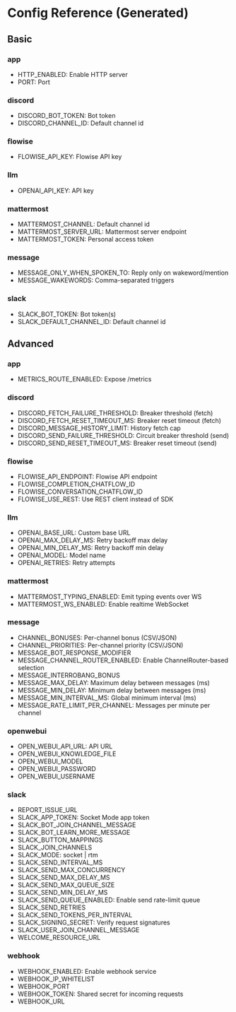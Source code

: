 # Config Reference (Generated)

## Basic

### app
- HTTP_ENABLED: Enable HTTP server
- PORT: Port

### discord
- DISCORD_BOT_TOKEN: Bot token
- DISCORD_CHANNEL_ID: Default channel id

### flowise
- FLOWISE_API_KEY: Flowise API key

### llm
- OPENAI_API_KEY: API key

### mattermost
- MATTERMOST_CHANNEL: Default channel id
- MATTERMOST_SERVER_URL: Mattermost server endpoint
- MATTERMOST_TOKEN: Personal access token

### message
- MESSAGE_ONLY_WHEN_SPOKEN_TO: Reply only on wakeword/mention
- MESSAGE_WAKEWORDS: Comma-separated triggers

### slack
- SLACK_BOT_TOKEN: Bot token(s)
- SLACK_DEFAULT_CHANNEL_ID: Default channel id

## Advanced

### app
- METRICS_ROUTE_ENABLED: Expose /metrics

### discord
- DISCORD_FETCH_FAILURE_THRESHOLD: Breaker threshold (fetch)
- DISCORD_FETCH_RESET_TIMEOUT_MS: Breaker reset timeout (fetch)
- DISCORD_MESSAGE_HISTORY_LIMIT: History fetch cap
- DISCORD_SEND_FAILURE_THRESHOLD: Circuit breaker threshold (send)
- DISCORD_SEND_RESET_TIMEOUT_MS: Breaker reset timeout (send)

### flowise
- FLOWISE_API_ENDPOINT: Flowise API endpoint
- FLOWISE_COMPLETION_CHATFLOW_ID
- FLOWISE_CONVERSATION_CHATFLOW_ID
- FLOWISE_USE_REST: Use REST client instead of SDK

### llm
- OPENAI_BASE_URL: Custom base URL
- OPENAI_MAX_DELAY_MS: Retry backoff max delay
- OPENAI_MIN_DELAY_MS: Retry backoff min delay
- OPENAI_MODEL: Model name
- OPENAI_RETRIES: Retry attempts

### mattermost
- MATTERMOST_TYPING_ENABLED: Emit typing events over WS
- MATTERMOST_WS_ENABLED: Enable realtime WebSocket

### message
- CHANNEL_BONUSES: Per-channel bonus (CSV/JSON)
- CHANNEL_PRIORITIES: Per-channel priority (CSV/JSON)
- MESSAGE_BOT_RESPONSE_MODIFIER
- MESSAGE_CHANNEL_ROUTER_ENABLED: Enable ChannelRouter-based selection
- MESSAGE_INTERROBANG_BONUS
- MESSAGE_MAX_DELAY: Maximum delay between messages (ms)
- MESSAGE_MIN_DELAY: Minimum delay between messages (ms)
- MESSAGE_MIN_INTERVAL_MS: Global minimum interval (ms)
- MESSAGE_RATE_LIMIT_PER_CHANNEL: Messages per minute per channel

### openwebui
- OPEN_WEBUI_API_URL: API URL
- OPEN_WEBUI_KNOWLEDGE_FILE
- OPEN_WEBUI_MODEL
- OPEN_WEBUI_PASSWORD
- OPEN_WEBUI_USERNAME

### slack
- REPORT_ISSUE_URL
- SLACK_APP_TOKEN: Socket Mode app token
- SLACK_BOT_JOIN_CHANNEL_MESSAGE
- SLACK_BOT_LEARN_MORE_MESSAGE
- SLACK_BUTTON_MAPPINGS
- SLACK_JOIN_CHANNELS
- SLACK_MODE: socket | rtm
- SLACK_SEND_INTERVAL_MS
- SLACK_SEND_MAX_CONCURRENCY
- SLACK_SEND_MAX_DELAY_MS
- SLACK_SEND_MAX_QUEUE_SIZE
- SLACK_SEND_MIN_DELAY_MS
- SLACK_SEND_QUEUE_ENABLED: Enable send rate-limit queue
- SLACK_SEND_RETRIES
- SLACK_SEND_TOKENS_PER_INTERVAL
- SLACK_SIGNING_SECRET: Verify request signatures
- SLACK_USER_JOIN_CHANNEL_MESSAGE
- WELCOME_RESOURCE_URL

### webhook
- WEBHOOK_ENABLED: Enable webhook service
- WEBHOOK_IP_WHITELIST
- WEBHOOK_PORT
- WEBHOOK_TOKEN: Shared secret for incoming requests
- WEBHOOK_URL

